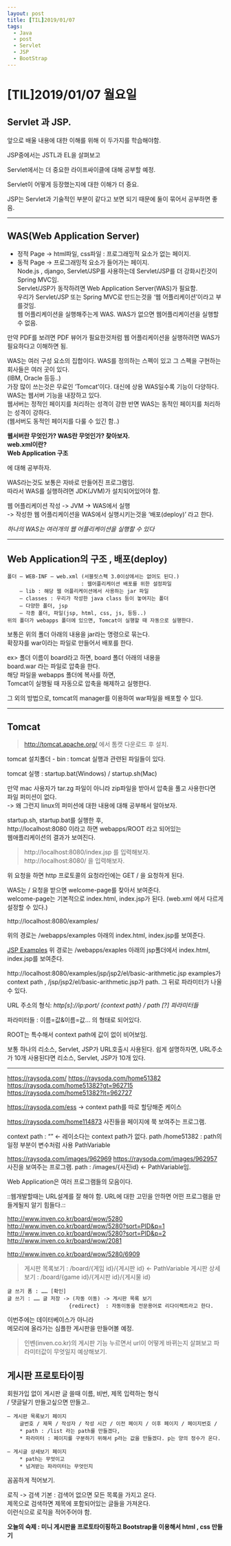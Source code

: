 ```yaml
---
layout: post
title: [TIL]2019/01/07
tags:
  - Java
  - post
  - Servlet
  - JSP
  - BootStrap
---
```

# [TIL]2019/01/07 월요일

## Servlet 과 JSP.


앞으로 배울 내용에 대한 이해를 위해 이 두가지를 학습해야함.

JSP중에서는 JSTL과 EL을 살펴보고

Servlet에서는 더 중요한 라이프싸이클에 대해 공부할 예정.

Servlet이 어떻게 등장했는지에 대한 이해가 더 중요.

JSP는 Servlet과 기술적인 부분이 같다고 보면 되기 때문에 둘이 묶어서 공부하면 좋음.

---
## WAS(Web Application Server)

* 정적 Page -> html파일, css파일 : 프로그래밍적 요소가 없는 페이지.
* 동적 Page -> 프로그래밍적 요소가 들어가는 페이지.  
  Node.js , django, Servlet/JSP를 사용하는데 Servlet/JSP를 더 강화시킨것이 Spring MVC임.  
Servlet/JSP가 동작하려면 Web Application Server(WAS)가 필요함.  
우리가 Servlet/JSP 또는 Spring MVC로 만드는것을 ‘웹 어플리케이션’이라고 부를것임.  
웹 어플리케이션을 실행해주는게 WAS. WAS가 없으면 웹어플리케이션을 실행할 수 없음.

만약 PDF를  보려면 PDF 뷰어가 필요한것처럼 웹 어플리케이션을 실행하려면 WAS가 필요하다고 이해하면 됨.

WAS는 여러 구성 요소의 집합이다.
WAS를 정의하는 스펙이 있고 그 스펙을 구현하는 회사들은 여러 곳이 있다.  
(IBM, Oracle 등등..)  
가장 많이 쓰는것은 무료인 ’Tomcat’이다.   대신에 상용 WAS일수록 기능이 다양하다.  
WAS는 웹서버 기능을 내장하고 있다.  
웹서버는 정적인 페이지를 처리하는 성격이 강한 반면
WAS는 동적인 페이지를 처리하는 성격이 강하다.   
(웹서버도 동적인 페이지를 다룰 수 있긴 함..)

**웹서버란 무엇인가? WAS란 무엇인가? 찾아보자.**  
**web.xml이란?**  
**Web Application 구조**  

에 대해 공부하자.

WAS라는것도 보통은 자바로 만들어진 프로그램임.  
따라서 WAS를 실행하려면 JDK(JVM)가 설치되어있어야 함.

웹 어플리케이션 작성 -> JVM -> WAS에서 실행   
-> 작성한 웹 어플리케이션을 WAS에서 실행시키는것을 ‘배포(deploy)’ 라고 한다.

*하나의 WAS는 여러개의 웹 어플리케이션을 실행할 수 있다*

---

## Web Application의 구조 , 배포(deploy)
```
폴더 — WEB-INF — web.xml (서블릿스펙 3.0이상에서는 없어도 된다.) 
                        : 웹어플리케이션 배포를 위한 설정파일  
    — lib : 해당 웹 어플리케이션에서 사용하는 jar 파일  
    — classes : 우리가 작성한 java class 등이 놓여지는 폴더  
    — 다양한 폴더, jsp   
    — 각종 폴더, 파일(jsp, html, css, js, 등등..)  
위의 폴더가 webapps 폴더에 있으면, Tomcat이 실행할 때 자동으로 실행한다. 
```
보통은 위의 폴더 아래의 내용을 jar라는 명령으로 묶는다.  
확장자를 war이라는 파일로 만들어서 배포를 한다.

ex> 폴더 이름이 board라고 하면, board 폴더 아래의 내용을  
 board.war 라는 파일로 압축을 한다.   
 해당 파일을 webapps 폴더에 복사를 하면,   
 Tomcat이 실행될 때 자동으로 압축을 해제하고 실행한다.

그 외의 방법으로, tomcat의 manager를 이용하여 war파일을 배포할 수 있다.

---
## Tomcat

> http://tomcat.apache.org/ 에서 톰캣 다운로드 후 설치.

tomcat 설치폴더 - bin : tomcat 실행과 관련된 파일들이 있다.

tomcat 실행 : startup.bat(Windows) / startup.sh(Mac)

만약 mac 사용자가 tar.zg 파일이 아니라 zip파일을 받아서 압축을 풀고 사용한다면   
파일 퍼미션이 없다.  
-> 왜 그런지 linux의 퍼미션에 대한 내용에 대해 공부해서 알아보자.


startup.sh, startup.bat를 실행한 후,  
http://localhost:8080 이라고 하면 webapps/ROOT 라고 되어있는  
웹애플리케이션의 결과가 보여진다.

>http://localhost:8080/index.jsp 를 입력해보자.  
>http://localhost:8080/ 을 입력해보자.

위 요청을 하면
http 프로토콜의 요청라인에는 GET / 을 요청하게 된다.

WAS는 / 요청을 받으면 welcome-page를 찾아서 보여준다.  
welcome-page는 기본적으로 index.html, index.jsp가 된다.
(web.xml 에서 다르게 설정할 수 있다.)

http://localhost:8080/examples/

위의 경로는 /webapps/examples 아래의 index.html, index.jsp를 보여준다.

[JSP Examples](http://localhost:8080/examples/jsp/)
위 경로는 /webapps/exaples 아래의 jsp폴더에서 index.html, index.jsp를 보여준다.

http://localhost:8080/examples/jsp/jsp2/el/basic-arithmetic.jsp
examples가 context path ,
/jsp/jsp2/el/basic-arithmetic.jsp가 path.
그 뒤로 파라미터가 나올 수 있다.

URL 주소의 형식:
_http[s]://ip:port/ {context path} / path [?] 파라미터들_

파라미터들 : 이름=값&이름=값… 의 형태로 되어있다.

ROOT는 특수해서 context path에 값이 없이 비어보임.

보통 하나의 리소스, Servlet, JSP가 URL호출시 사용된다.
쉽게 설명하자면, URL주소가 10개 사용된다면 리소스, Servlet, JSP가 10개 있다.

---
https://raysoda.com/
https://raysoda.com/home51382
https://raysoda.com/home51382?gt=962715
https://raysoda.com/home51382?lt=962727

https://raysoda.com/ess
-> context path를 따로 할당해준 케이스

https://raysoda.com/home114873
사진들을 페이지에 쭉 보여주는 프로그램.

context path : “” <- 레이소다는 context path가 없다.
path /home51382 : path의 일정 부분이 변수처럼 사용 PathVariable

https://raysoda.com/images/962969
https://raysoda.com/images/962957
사진을 보여주는 프로그램.
path : /images/{사진id} <- PathVariable임.

Web Application은 여러 프로그램들의 모음이다.

::웹개발할때는 URL설계를 잘 해야 함. URL에 대한 고민을 안하면 어떤 프로그램을 만들게될지 알기 힘들다.::

http://www.inven.co.kr/board/wow/5280
http://www.inven.co.kr/board/wow/5280?sort=PID&p=1
http://www.inven.co.kr/board/wow/5280?sort=PID&p=2
http://www.inven.co.kr/board/wow/2081

http://www.inven.co.kr/board/wow/5280/6909

>게시판 목록보기 : /board/{게임 id}/{게시판 id} <- PathVariable
>게시판 상세보기 : /board/{game id}/{게시판 id}/{게시물 id}

```
글 쓰기 폼 : …… [확인]
글 쓰기 : …… 글 저장 -> (자동 이동) -> 게시판 목록 보기
					{redirect}  : 자동이동을 전문용어로 리다이렉트라고 한다.
```
이번주에는 데이터베이스가 아니라  
메모리에 올라가는 심플한 게시판을 만들어볼 예정.

>인벤(inven.co.kr)의 게시판 기능 누르면서 url이 어떻게 바뀌는지 살펴보고 파라미터값이 무엇일지 예상해보기.


## 게시판 프로토타이핑
회원가입 없이 게시판 글 쓸때 이름, 비번, 제목 입력하는 형식   
/ 댓글달기 만들고싶으면 만들고.. 

```
— 게시판 목록보기 페이지
	글번호 / 제목 / 작성자 / 작성 시간 / 이전 페이지 / 이후 페이지 / 페이지번호 / 
	* path : /list 라는 path를 만들겠다,
	* 파라미터 : 페이지를 구분하기 위해서 p라는 값을 만들겠다. p는 양의 정수가 온다.
```
```
— 게시글 상세보기 페이지
	* path는 무엇이고 
	* 넘겨받는 파라미터는 무엇인지 
```
꼼꼼하게 적어보기.

로직 -> 검색 기본 : 검색어 없으면 모든 목록을 가지고 온다.  
제목으로 검색하면 제목에 포함되어있는 글들을 가져온다.  
이런식으로 로직을 적어주어야 함.



**오늘의 숙제 : 미니 게시판을 프로토타이핑하고 Bootstrap을 이용해서 html , css 만들기**























